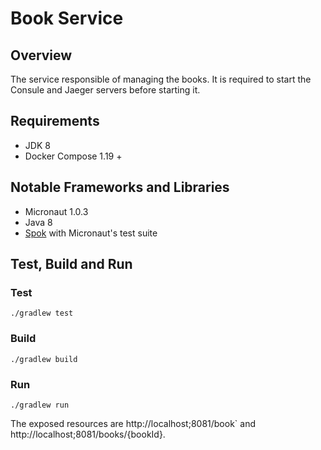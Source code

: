 # Book Service

## Overview

The service responsible of managing the books.
It is required to start the Consule and Jaeger servers before starting it.

## Requirements
* JDK 8
* Docker Compose 1.19 +

## Notable Frameworks and Libraries
* Micronaut 1.0.3
* Java 8
* [Spok](http://spockframework.org/) with Micronaut's test suite

## Test, Build and Run
### Test
`./gradlew test`

### Build
`./gradlew build`

### Run
`./gradlew run`

The exposed resources are http://localhost;8081/book` and http://localhost;8081/books/{bookId}.
